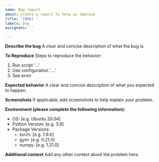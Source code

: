 ```yaml
---
name: Bug report
about: Create a report to help us improve
title: '[BUG] '
labels: bug
assignees: ''

---
```


**Describe the bug**
A clear and concise description of what the bug is.

**To Reproduce**
Steps to reproduce the behavior:
1. Run script '...'
2. Use configuration '....'
3. See error

**Expected behavior**
A clear and concise description of what you expected to happen.

**Screenshots**
If applicable, add screenshots to help explain your problem.

**Environment (please complete the following information):**
 - OS: [e.g. Ubuntu 20.04]
 - Python Version: [e.g. 3.8]
 - Package Versions:
   - torch: [e.g. 1.9.0]
   - gym: [e.g. 0.21.0]
   - numpy: [e.g. 1.21.0]

**Additional context**
Add any other context about the problem here.
